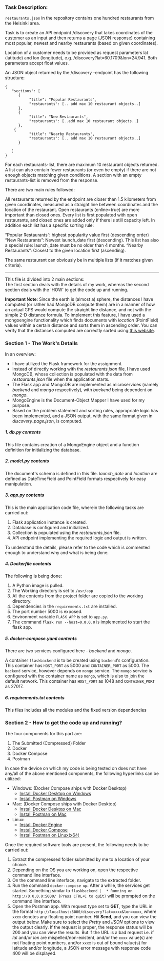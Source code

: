 ### Task Description:
`restaurants.json` in the repository contains one hundred restaurants from the Helsinki area.

Task is to create an API endpoint /discovery that takes coordinates of the customer as an input and then returns a page (JSON response) containing most popular, newest and nearby restaurants (based on given coordinates).

Location of a customer needs to be provided as request parameters lat (latitude) and lon (longitude), e.g. /discovery?lat=60.1709&lon=24.941. Both parameters accept float values.

An JSON object returned by the /discovery -endpoint has the following structure:

```
{
   "sections": [
      {
           "title": "Popular Restaurants",
           "restaurants": [.. add max 10 restaurant objects..]
      },
      {
           "title": "New Restaurants",
           "restaurants": [..add max 10 restaurant objects..]
      },
 	{
           "title": "Nearby Restaurants",
           "restaurants": [.. add max 10 restaurant objects..]
      }

   ]
}
```

For each restaurants-list, there are maximum 10 restaurant objects returned. A list can also contain fewer restaurants (or even be empty) if there are not enough objects matching given conditions. A section with an empty restaurants-list is removed from the response.

There are two main rules followed:

All restaurants returned by the endpoint are closer than 1.5 kilometers from given coordinates, measured as a straight line between coordinates and the location of the restaurant.
Open restaurants (online=true) are more important than closed ones. Every list is first populated with open restaurants, and closed ones are added only if there is still capacity left.
In addition each list has a specific sorting rule:

“Popular Restaurants”: highest popularity value first (descending order)
“New Restaurants”: Newest launch_date first (descending). This list has also a special rule: launch_date must be no older than 4 months.
“Nearby Restaurants”: Closest to the given location first (ascending).

The same restaurant can obviously be in multiple lists (if it matches given criteria).

----------

This file is divided into 2 main sections:  
The first section deals with the details of my work, whereas the second section deals with the 'HOW' to get the code up and running.

**Important Note**: Since the earth is (almost a) sphere, the distances I have computed (or rather had MongoDB compute them) are in a manner of how an actual GPS would compute the straight line distance, and not with the simple 2-D distance formula. To implement this feature, I have used a mongoengine functionality which finds documents with _location_ (PointField) values within a certain distance and sorts them in ascending order. You can verify that the distances computed are correctly sorted using [this website](https://gps-coordinates.org/distance-between-coordinates.php).

### Section 1 - The Work's Details

In an overview:
* I have utilized the Flask framework for the assignment.
* Instead of directly working with the _restaurants.json_ file, I have used MongoDB, whose collection is populated with the data from _restaurants.json_ file when the application starts.
* The Flask app and MongoDB are implemented as microservices (namely _backend_ and _mongo_ respectively), with _backend_ being dependent on _mongo_.
* MongoEngine is the Document-Object Mapper I have used for my purpose.
* Based on the problem statement and sorting rules, appropriate logic has been implemented, and a JSON output, with the same format given in _discovery_page.json_, is computed.  

##### 1. _db.py_ contents
This file contains creation of a MongoEngine object and a function definition for initializing the database.

##### 2. _model.py_ contents
The document's schema is defined in this file. _launch_date_ and _location_ are defined as DateTimeField and PointField formats respectively for easy manipulation.

##### 3. _app.py_ contents
This is the main application code file, wherein the following tasks are carried out:
1. Flask application instance is created.
2. Database is configured and initialized.
3. Collection is populated using the _restaurants.json_ file.
4. API endpoint implementing the required logic and output is written.

To understand the details, please refer to the code which is commented enough to understand why and what is being done.

##### 4. _Dockerfile_ contents
The following is being done:
1. A Python image is pulled.
2. The Working directory is set to `/usr/app`
3. All the contents from the project folder are copied to the working directory.
4. Dependencies in the `requirements.txt` are installed.
5. The port number 5000 is exposed.
6. Environment variable `FLASK_APP` is set to `app.py`.
7. The command `flask run --host=0.0.0.0` is implemented to start the flask app.

##### 5. _docker-compose.yaml_ contents
There are two services configured here - _backend_ and _mongo_.

A container `flaskbackend` is to be created using `backend`'s configuration. This container has `HOST_PORT` as 5000 and `CONTAINER_PORT` as 5000. The `backend` service, however depends on `mongo` service. The `mongo` service is configured with the container name as `mongo`, which is also to join the default network. This container has `HOST_PORT` as 1048 and `CONTAINER_PORT` as 27017.  

##### 6. _requirements.txt_ contents
This files includes all the modules and the fixed version dependencies

### Section 2 - How to get the code up and running?

The four components for this part are:
1. The Submitted (Compressed) Folder
2. Docker
3. Docker Compose
4. Postman  

In case the device on which my code is being tested on does not have any/all of the above mentioned components, the following hyperlinks can be utilized:
* Windows: (Docker Compose ships with Docker Desktop)
  * [Install Docker Desktop on Windows](https://docs.docker.com/docker-for-windows/install/)
  * [Install Postman on Windows](https://www.postman.com/downloads/)
* Mac: (Docker Compose ships with Docker Desktop)
  * [Install Docker Desktop on Mac](https://docs.docker.com/docker-for-mac/install/)
  * [Install Postman on Mac](https://www.postman.com/downloads/)
* Linux:
  * [Install Docker Engine](https://docs.docker.com/engine/install/)
  * [Install Docker Compose](https://docs.docker.com/compose/install/)
  * [Install Postman on Linux(x64)](https://www.postman.com/downloads/)

Once the required software tools are present, the following needs to be carried out:
1. Extract the compressed folder submitted by me to a location of your choice.
2. Depending on the OS you are working on, open the respective command line interface.
3. On the command line interface, navigate to the extracted folder.
4. Run the command `docker-compose up`. After a while, the services get started. Something similar to `flaskbackend |  * Running on http://0.0.0.0:5000/ (Press CTRL+C to quit)` will be prompted on the command line interface.
5. Open the Postman app. With request type set to **GET**, type the URL in the format `http://localhost:5000/discovery?lat=xxxx&lon=xxxx`, where `xxxx` denotes any floating point number.  Hit **Send**, and you can view the output below. Make sure to select the _Pretty_ and _JSON_ options to view the output clearly. If the request is proper, the response status will be 200 and you can view the results. But if the URL is a bad request i.e. if _lat_ and/or _lon_ are mispelled/non-existent, and/or the `xxxx` value(s) are not floating point numbers, and/or `xxxx` is out of bound value(s) for latitude and/or longitude, a JSON error message with response code 400 will be displayed.
